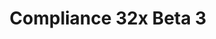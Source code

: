 ---
layout: post
title: Compliance 32x Beta 3
permalink: /compliance32x/B3
header-img: https://database.faithfulpack.net/images/website/posts/32x/B3.jpg

long_text: |
  As we progress on our way to completion, we are excited to present a new Beta version of our resource pack. This update brings us many additions, like most of glazed terracotta and all of realms GUI. Changes include a small Java GUI revamp as well as miscellaneous fixes, as always. Enjoy!

main_changelog: changelogs/compliance32

download:
  - Java - 1.16.5 (GitHub):
    - https://github.com/Faithful-Resource-Pack/Resource-Pack-32x/releases/download/beta-3/Compliance-32x-Java-Beta-3.zip
  - Java - 1.16.5 (CurseForge):
    - https://www.curseforge.com/minecraft/texture-packs/faithful-32x/download/3218364
  - Bedrock - 1.16.200 (GitHub):
    - https://github.com/Faithful-Resource-Pack/Faithful-Bedrock-32x/releases/download/beta-3/Compliance-32x-Bedrock-Beta-3.mcpack
---